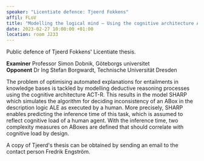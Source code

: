 ```yaml
---
speaker: "Licentiate defence: Tjeerd Fokkens"
affil: FLoV
title: "Modelling the logical mind – Using the cognitive architecture ACT-R to model human symbolic reasoning in the description logic ALE"
date: 2023-02-27 10:00:00 +01:00
location: room J233
---
```

Public defence of Tjeerd Fokkens' Licentiate thesis.

**Examiner** Professor Simon Dobnik, Göteborgs universitet<br/>
**Opponent** Dr Ing Stefan Borgwardt, Technische Universität Dresden
<!--more-->


The problem of optimising automated explanations for entailments in knowledge bases is tackled by modelling deductive reasoning processes using the cognitive architecture ACT-R.
This results in the model SHARP which simulates the algorithm for deciding inconsistency of an ABox in the description logic ALE as executed by a human.
More precisely, SHARP enables predicting the inference time of this task, which is assumed to reflect cognitive load of a human agent.
With the inference time, two complexity measures on ABoxes are defined that should correlate with cognitive load by design.

A copy of Tjeerd's thesis can be obtained by sending an email to the contact person Fredrik Engström.
